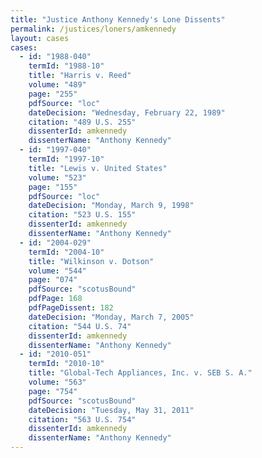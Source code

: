 ```yaml
---
title: "Justice Anthony Kennedy's Lone Dissents"
permalink: /justices/loners/amkennedy
layout: cases
cases:
  - id: "1988-040"
    termId: "1988-10"
    title: "Harris v. Reed"
    volume: "489"
    page: "255"
    pdfSource: "loc"
    dateDecision: "Wednesday, February 22, 1989"
    citation: "489 U.S. 255"
    dissenterId: amkennedy
    dissenterName: "Anthony Kennedy"
  - id: "1997-040"
    termId: "1997-10"
    title: "Lewis v. United States"
    volume: "523"
    page: "155"
    pdfSource: "loc"
    dateDecision: "Monday, March 9, 1998"
    citation: "523 U.S. 155"
    dissenterId: amkennedy
    dissenterName: "Anthony Kennedy"
  - id: "2004-029"
    termId: "2004-10"
    title: "Wilkinson v. Dotson"
    volume: "544"
    page: "074"
    pdfSource: "scotusBound"
    pdfPage: 168
    pdfPageDissent: 182
    dateDecision: "Monday, March 7, 2005"
    citation: "544 U.S. 74"
    dissenterId: amkennedy
    dissenterName: "Anthony Kennedy"
  - id: "2010-051"
    termId: "2010-10"
    title: "Global-Tech Appliances, Inc. v. SEB S. A."
    volume: "563"
    page: "754"
    pdfSource: "scotusBound"
    dateDecision: "Tuesday, May 31, 2011"
    citation: "563 U.S. 754"
    dissenterId: amkennedy
    dissenterName: "Anthony Kennedy"
---
```

